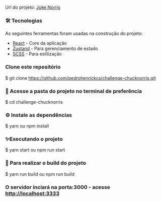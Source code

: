 Url do projeto: [Joke Norris](https://pedrohenrickcs.github.io/challenge-chucknorris)

### 🛠 Tecnologias

As seguintes ferramentas foram usadas na construção do projeto:

- [React](https://pt-br.reactjs.org) - Core da aplicação
- [Zustand](https://github.com/pmndrs/zustand) - Para gerenciamento de estado
- [SCSS](https://sass-lang.com) - Para estilização

### Clone este repositório
$  git clone <https://github.com/pedrohenrickcs/challenge-chucknorris.git>

### 💢 Acesse a pasta do projeto no terminal de preferência
$ cd challenge-chucknorris

### ⚙ Instale as dependências
$ yarn ou npm install

### ✨Executando o projeto
$ yarn start ou npm run start

### 🎁 Para realizar o build do projeto
$ yarn run build ou npm run build

### O servidor inciará na porta:3000 - acesse <http://localhost:3333> 